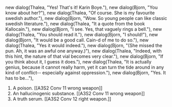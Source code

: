 new dialog(Thalea, "Yes! That's it! Karin Boye."),
new dialog(Bjorn, "You know about her?"),
new dialog(Thalea, "Of course. She is my favourite swedish author."),
new dialog(Bjorn, "Wow. So young people can like classic swedish literature."),
new dialog(Thalea, "It a quote from the book Kallocain."),
new dialog(Bjorn, "I see. Yes, that vaguely rings a bell."),
new dialog(Thalea, "You should read it."),
new dialog(Bjorn, "I should!"),
new dialog(Bjorn, "It would be a good call. Cain-d of me to do so."),
new dialog(Thalea, "Yes it would indeed."),
new dialog(Bjorn, "(She missed the pun. Ah, it was an awful one anyway.)"),
new dialog(Thalea, "Indeed, with this hint, the nature of that vial becomes very clear."),
new dialog(Bjorn, "If you think about it, I guess it does."),
new dialog(Thalea, "It is actually genius, because it cannot really harm, yet it can turn the tide around in any kind of conflict-- especially against oppression."),
new dialog(Bjorn, "Yes. It has to be..."),

1. A poison. [[A3S2 Conv 11 wrong weapon]]
2. An hallucinogenic substance. [[A3S2 Conv 11 wrong weapon]]
3. A truth serum. [[A3S2 Conv 12 right weapon.]]
